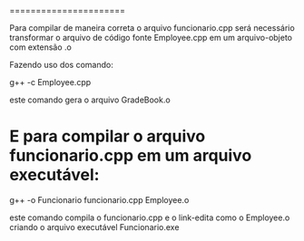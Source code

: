 ======================

Para compilar de maneira correta o arquivo funcionario.cpp
será necessário transformar o arquivo de código fonte
Employee.cpp em um arquivo-objeto com extensão .o

Fazendo uso dos comando:

g++ -c Employee.cpp


este comando gera o arquivo GradeBook.o

E para compilar o arquivo funcionario.cpp em um arquivo executável:
========================================

g++ -o Funcionario funcionario.cpp Employee.o

este comando compila o funcionario.cpp e o link-edita como o Employee.o 
criando o arquivo executável Funcionario.exe 